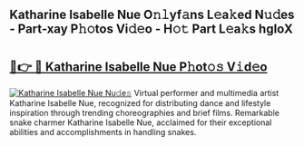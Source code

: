 ## Katharine Isabelle Nue O𝚗𝚕yf𝚊ns L𝚎a𝚔ed N𝚞𝚍es - Part-xay P𝚑𝚘tos Vi𝚍𝚎o - H𝚘𝚝 Part L𝚎a𝚔s hgIoX

# <h2><a href="http://kfe7rp2.oniu.top/?m=Katharine+Isabelle+Nue">🔗👉 🔴 Katharine Isabelle Nue P𝚑ot𝚘𝚜 V𝚒d𝚎o</a></h2>

[![Katharine Isabelle Nue Nu𝚍e𝚜](https://i.imgur.com/0qMVB7G.gif)](http://kfe7rp2.oniu.top/?m=Katharine+Isabelle+Nue)
Virtual performer and multimedia artist Katharine Isabelle Nue, recognized for distributing dance and lifestyle inspiration through trending choreographies and brief films. Remarkable snake charmer Katharine Isabelle Nue, acclaimed for their exceptional abilities and accomplishments in handling snakes.  
